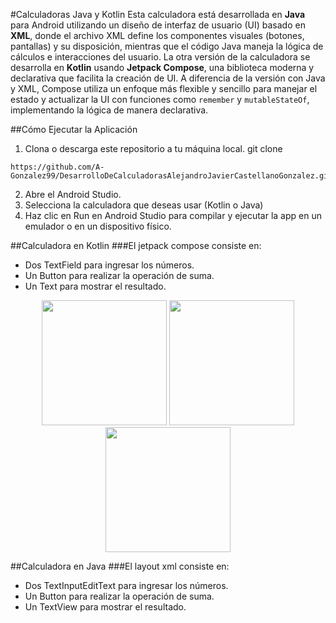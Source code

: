 
#Calculadoras Java y Kotlin
Esta calculadora está desarrollada en **Java** 
para Android utilizando un diseño de interfaz de usuario (UI) 
basado en **XML**, donde el archivo XML define los componentes 
visuales (botones, pantallas) y su disposición, mientras que el 
código Java maneja la lógica de cálculos e interacciones del usuario. 
La otra versión de la calculadora se desarrolla en **Kotlin** usando **Jetpack Compose**, 
una biblioteca moderna y declarativa que facilita la creación de UI. 
A diferencia de la versión con Java y XML, 
Compose utiliza un enfoque más flexible y sencillo para manejar el estado
y actualizar la UI con funciones como `remember` y `mutableStateOf`,
implementando la lógica de manera declarativa.

##Cómo Ejecutar la Aplicación
1. Clona o descarga este repositorio a tu máquina local.
git clone 
```
https://github.com/A-Gonzalez99/DesarrolloDeCalculadorasAlejandroJavierCastellanoGonzalez.git
```
2. Abre el Android Studio.
3. Selecciona la calculadora que deseas usar (Kotlin o Java)
4. Haz clic en Run en Android Studio para compilar y ejecutar la app en un emulador o en un dispositivo físico.

##Calculadora en Kotlin
###El jetpack compose consiste en:
- Dos TextField para ingresar los números.
- Un Button para realizar la operación de suma.
- Un Text para mostrar el resultado.
<p align="center">
  <img src="https://i.ibb.co/fHXmS9j/Screenshot-20250116-182509.png" width="200" />
  <img src="https://i.ibb.co/Bf8h23G/Screenshot-20250116-182545.png" width="200" />
  <img src="https://i.ibb.co/JyjGkwT/Screenshot-20250116-182604.png" width="200" />
</p>


##Calculadora en Java
###El layout xml consiste en:
- Dos TextInputEditText para ingresar los números.
- Un Button para realizar la operación de suma.
- Un TextView para mostrar el resultado.